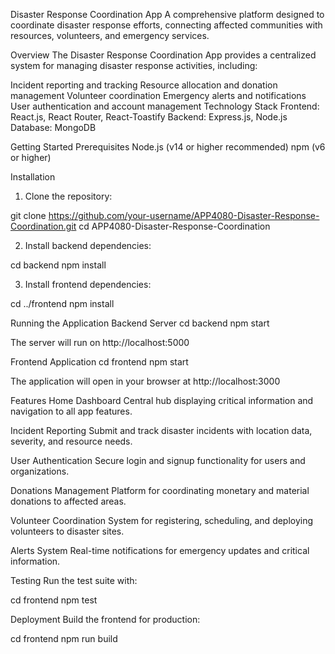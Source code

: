 Disaster Response Coordination App
A comprehensive platform designed to coordinate disaster response efforts, connecting affected communities with resources, volunteers, and emergency services.

Overview
The Disaster Response Coordination App provides a centralized system for managing disaster response activities, including:

Incident reporting and tracking
Resource allocation and donation management
Volunteer coordination
Emergency alerts and notifications
User authentication and account management
Technology Stack
Frontend: React.js, React Router, React-Toastify
Backend: Express.js, Node.js
Database: MongoDB 

Getting Started
Prerequisites
Node.js (v14 or higher recommended)
npm (v6 or higher)

Installation
1. Clone the repository:

git clone https://github.com/your-username/APP4080-Disaster-Response-Coordination.git
cd APP4080-Disaster-Response-Coordination


2. Install backend dependencies:

cd backend
npm install

3. Install frontend dependencies:

cd ../frontend
npm install


Running the Application
Backend Server
cd backend
npm start


The server will run on http://localhost:5000 

Frontend Application
cd frontend
npm start


The application will open in your browser at http://localhost:3000

Features
Home Dashboard
Central hub displaying critical information and navigation to all app features.

Incident Reporting
Submit and track disaster incidents with location data, severity, and resource needs.

User Authentication
Secure login and signup functionality for users and organizations.

Donations Management
Platform for coordinating monetary and material donations to affected areas.

Volunteer Coordination
System for registering, scheduling, and deploying volunteers to disaster sites.

Alerts System
Real-time notifications for emergency updates and critical information.

Testing
Run the test suite with:

cd frontend
npm test


Deployment
Build the frontend for production:

cd frontend
npm run build

